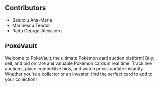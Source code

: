 ## Contributors

- Balutoiu Ana-Maria
- Marinescu Teodor
- Radu George-Alexandru

## PokéVault

Welcome to PokéVault, the ultimate Pokémon card auction platform! Buy, sell, and bid on rare and valuable Pokémon cards in real time. Track live auctions, place competitive bids, and watch prices update instantly. Whether you're a collector or an investor, find the perfect card to add to your collection!
